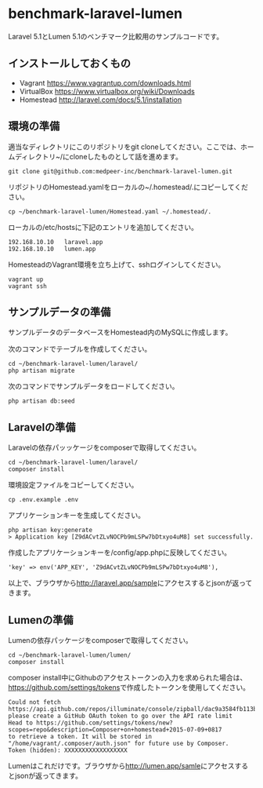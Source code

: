 # benchmark-laravel-lumen

Laravel 5.1とLumen 5.1のベンチマーク比較用のサンプルコードです。

## インストールしておくもの

* Vagrant <https://www.vagrantup.com/downloads.html>
* VirtualBox <https://www.virtualbox.org/wiki/Downloads>
* Homestead <http://laravel.com/docs/5.1/installation>

## 環境の準備

適当なディレクトリにこのリポジトリをgit cloneしてください。ここでは、ホームディレクトリ~/にcloneしたものとして話を進めます。  

	git clone git@github.com:medpeer-inc/benchmark-laravel-lumen.git

リポジトリのHomestead.yamlをローカルの~/.homestead/.にコピーしてください。

	cp ~/benchmark-laravel-lumen/Homestead.yaml ~/.homestead/.

ローカルの/etc/hostsに下記のエントリを追加してください。

	192.168.10.10	laravel.app
	192.168.10.10	lumen.app

HomesteadのVagrant環境を立ち上げて、sshログインしてください。

	vagrant up
	vagrant ssh

## サンプルデータの準備

サンプルデータのデータベースをHomestead内のMySQLに作成します。

次のコマンドでテーブルを作成してください。

	cd ~/benchmark-laravel-lumen/laravel/
	php artisan migrate

次のコマンドでサンプルデータをロードしてください。

	php artisan db:seed

## Laravelの準備

Laravelの依存パッッケージをcomposerで取得してください。 
 
	cd ~/benchmark-laravel-lumen/laravel/
	composer install

環境設定ファイルをコピーしてください。

	cp .env.example .env

アプリケーションキーを生成してください。

	php artisan key:generate
	> Application key [Z9dACvtZLvNOCPb9mLSPw7bDtxyo4uM8] set successfully.

作成したアプリケーションキーを/config/app.phpに反映してください。

    'key' => env('APP_KEY', 'Z9dACvtZLvNOCPb9mLSPw7bDtxyo4uM8'),

以上で、ブラウザから<http://laravel.app/sample>にアクセスするとjsonが返ってきます。

## Lumenの準備

Lumenの依存パッケージをcomposerで取得してください。

	cd ~/benchmark-laravel-lumen/lumen/
	composer install
	
composer install中にGithubのアクセストークンの入力を求められた場合は、<https://github.com/settings/tokens>で作成したトークンを使用してください。

	Could not fetch https://api.github.com/repos/illuminate/console/zipball/dac9a3584fb113b4476b16bfe9b363da5bb5cac6, please create a GitHub OAuth token to go over the API rate limit
	Head to https://github.com/settings/tokens/new?scopes=repo&description=Composer+on+homestead+2015-07-09+0817
	to retrieve a token. It will be stored in "/home/vagrant/.composer/auth.json" for future use by Composer.
	Token (hidden): XXXXXXXXXXXXXXXXXX

Lumenはこれだけです。ブラウザから<http://lumen.app/samle>にアクセスするとjsonが返ってきます。
